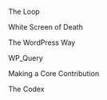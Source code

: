 The Loop

White Screen of Death

The WordPress Way

WP_Query

Making a Core Contribution

The Codex
